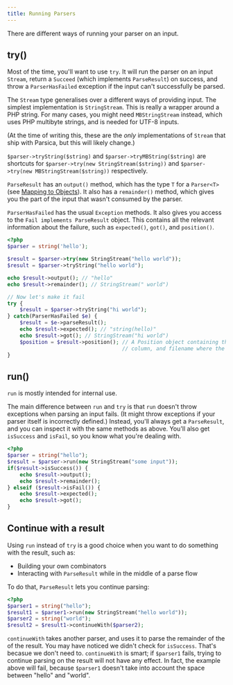 ```yaml
---
title: Running Parsers
---
```


There are different ways of running your parser on an input. 

## try()

Most of the time, you'll want to use `try`. It will run the parser on an input `Stream`, return a `Succeed` (which implements `ParseResult`) on success, and throw a `ParserHasFailed` exception if the input can't successfully be parsed. 

The `Stream` type generalises over a different ways of providing input. The simplest implementation is `StringStream`. This is really a wrapper around a PHP string. For many cases, you might need `MBStringStream` instead, which uses PHP multibyte strings, and is needed for UTF-8 inputs.

(At the time of writing this, these are the _only_ implementations of `Stream` that ship with Parsica, but this will likely change.)

`$parser->tryString($string)` and `$parser->tryMBString($string)` are shortcuts for `$parser->try(new StringStream($string))` and `$parser->try(new MBStringStream($string))` respectively.

`ParseResult` has an `output()` method, which has the type `T` for a `Parser<T>` (see [Mapping to Objects](mapping_to_objects)). It also has a `remainder()` method, which gives you the part of the input that wasn't consumed by the parser.
 
`ParserHasFailed` has the usual `Exception` methods. It also gives you access to the `Fail implements ParseResult` object. This contains all the relevant information about the failure, such as `expected()`, `got()`, and `position()`.  
 
```php
<?php
$parser = string('hello');

$result = $parser->try(new StringStream("hello world"));
$result = $parser->tryString("hello world");

echo $result->output(); // "hello"
echo $result->remainder(); // StringStream(" world")

// Now let's make it fail
try {
    $result = $parser->tryString("hi world");
} catch(ParserHasFailed $e) {
    $result = $e->parseResult();
    echo $result->expected(); // "string(hello)"
    echo $result->got(); // StringStream("hi world")
    $position = $result->position(); // A Position object containing the line number,
                                     // column, and filename where the failure happened
}
```

## run()

`run` is mostly intended for internal use. 

The main difference between `run` and `try` is that `run` doesn't throw exceptions when parsing an input fails. (It might throw exceptions if your parser itself is incorrectly defined.) Instead, you'll always get a `ParseResult`, and you can inspect it with the same methods as above. You'll also get `isSuccess` and `isFail`, so you know what you're dealing with.

```php
<?php
$parser = string("hello");
$result = $parser->run(new StringStream("some input"));
if($result->isSuccess()) {
    echo $result->output();
    echo $result->remainder();
} elseif ($result->isFail()) {
    echo $result->expected();
    echo $result->got();
}
``` 

## Continue with a result

Using `run` instead of `try` is a good choice when you want to do something with the result, such as:

- Building your own combinators
- Interacting with `ParseResult` while in the middle of a parse flow

To do that, `ParseResult` lets you continue parsing:

```php
<?php
$parser1 = string("hello");
$result1 = $parser1->run(new StringStream("hello world"));
$parser2 = string("world");
$result2 = $result1->continueWith($parser2);
```

`continueWith` takes another parser, and uses it to parse the remainder of the of the result. You may have noticed we didn't check for `isSuccess`. That's becasue we don't need to. `continueWith` is smart; if `$parser1` fails, trying to continue parsing on the result will not have any effect. In fact, the example above will fail, because `$parser1` doesn't take into account the space between "hello" and "world".
    
